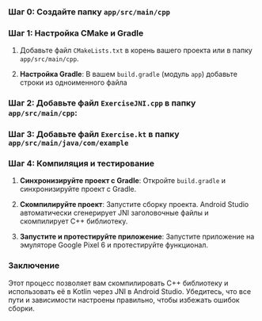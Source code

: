 ### Шаг 0: Создайте папку `app/src/main/cpp`
### Шаг 1: Настройка CMake и Gradle

1. Добавьте файл `CMakeLists.txt` в корень вашего проекта или в папку `app/src/main/cpp`.

2. **Настройка Gradle**: В вашем `build.gradle` (модуль `app`) добавьте строки из одноименного файла

### Шаг 2: **Добавьте файл `ExerciseJNI.cpp` в папку `app/src/main/cpp`**:

### Шаг 3: **Добавьте файл `Exercise.kt` в папку `app/src/main/java/com/example`**

### Шаг 4: Компиляция и тестирование

1. **Синхронизируйте проект с Gradle**: Откройте `build.gradle` и синхронизируйте проект с Gradle.

2. **Скомпилируйте проект**: Запустите сборку проекта. Android Studio автоматически сгенерирует JNI заголовочные файлы и скомпилирует C++ библиотеку.

3. **Запустите и протестируйте приложение**: Запустите приложение на эмуляторе Google Pixel 6 и протестируйте функционал.

### Заключение

Этот процесс позволяет вам скомпилировать C++ библиотеку и использовать её в Kotlin через JNI в Android Studio. Убедитесь, что все пути и зависимости настроены правильно, чтобы избежать ошибок сборки.
